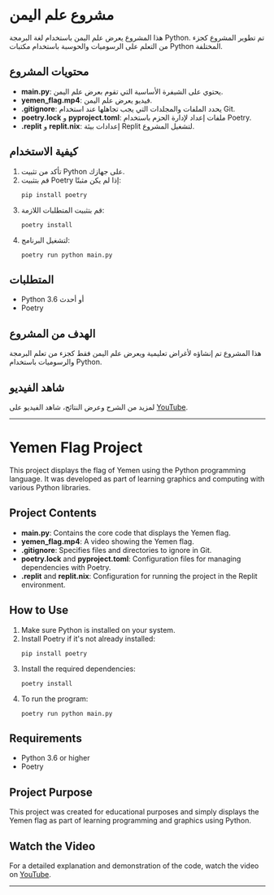 
# مشروع علم اليمن

هذا المشروع يعرض علم اليمن باستخدام لغة البرمجة Python. تم تطوير المشروع كجزء من التعلم على الرسوميات والحوسبة باستخدام مكتبات Python المختلفة.

## محتويات المشروع

- **main.py**: يحتوي على الشيفرة الأساسية التي تقوم بعرض علم اليمن.
- **yemen_flag.mp4**: فيديو يعرض علم اليمن.
- **.gitignore**: يحدد الملفات والمجلدات التي يجب تجاهلها عند استخدام Git.
- **poetry.lock** و **pyproject.toml**: ملفات إعداد لإدارة الحزم باستخدام Poetry.
- **.replit** و **replit.nix**: إعدادات بيئة Replit لتشغيل المشروع.

## كيفية الاستخدام

1. تأكد من تثبيت Python على جهازك.
2. قم بتثبيت Poetry إذا لم يكن مثبتًا:
   ```
   pip install poetry
   ```
3. قم بتثبيت المتطلبات اللازمة:
   ```
   poetry install
   ```
4. لتشغيل البرنامج:
   ```
   poetry run python main.py
   ```

## المتطلبات

- Python 3.6 أو أحدث
- Poetry

## الهدف من المشروع

هذا المشروع تم إنشاؤه لأغراض تعليمية ويعرض علم اليمن فقط كجزء من تعلم البرمجة والرسوميات باستخدام Python.

## شاهد الفيديو

لمزيد من الشرح وعرض النتائج، شاهد الفيديو على [YouTube](https://youtu.be/BTadrEd8YPo?si=0G1CPPrNCVy-YQVF).

---

# Yemen Flag Project

This project displays the flag of Yemen using the Python programming language. It was developed as part of learning graphics and computing with various Python libraries.

## Project Contents

- **main.py**: Contains the core code that displays the Yemen flag.
- **yemen_flag.mp4**: A video showing the Yemen flag.
- **.gitignore**: Specifies files and directories to ignore in Git.
- **poetry.lock** and **pyproject.toml**: Configuration files for managing dependencies with Poetry.
- **.replit** and **replit.nix**: Configuration for running the project in the Replit environment.

## How to Use

1. Make sure Python is installed on your system.
2. Install Poetry if it's not already installed:
   ```
   pip install poetry
   ```
3. Install the required dependencies:
   ```
   poetry install
   ```
4. To run the program:
   ```
   poetry run python main.py
   ```

## Requirements

- Python 3.6 or higher
- Poetry

## Project Purpose

This project was created for educational purposes and simply displays the Yemen flag as part of learning programming and graphics using Python.

## Watch the Video

For a detailed explanation and demonstration of the code, watch the video on [YouTube](https://youtu.be/BTadrEd8YPo?si=0G1CPPrNCVy-YQVF).

---
